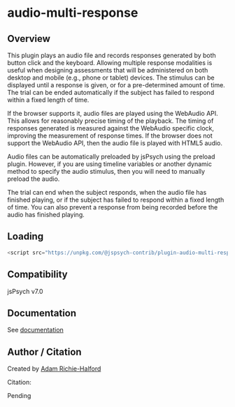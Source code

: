 # audio-multi-response

## Overview

This plugin plays an audio file and records responses generated by both button click and the keyboard. Allowing multiple response modalities is useful when designing assessments that will be administered on both desktop and mobile (e.g., phone or tablet) devices. The stimulus can be displayed until a response is given, or for a pre-determined amount of time. The trial can be ended automatically if the subject has failed to respond within a fixed length of time.

If the browser supports it, audio files are played using the WebAudio API. This allows for reasonably precise timing of the playback. The timing of responses generated is measured against the WebAudio specific clock, improving the measurement of response times. If the browser does not support the WebAudio API, then the audio file is played with HTML5 audio.

Audio files can be automatically preloaded by jsPsych using the preload plugin. However, if you are using timeline variables or another dynamic method to specify the audio stimulus, then you will need to manually preload the audio.

The trial can end when the subject responds, when the audio file has finished playing, or if the subject has failed to respond within a fixed length of time. You can also prevent a response from being recorded before the audio has finished playing.

## Loading

```js
<script src="https://unpkg.com/@jspsych-contrib/plugin-audio-multi-response@1.0.0"></script>
```

## Compatibility

jsPsych v7.0

## Documentation

See [documentation](docs/jspsych-audio-multi-response.md)

## Author / Citation

Created by [Adam Richie-Halford](https://github.com/richford)

Citation:

Pending
